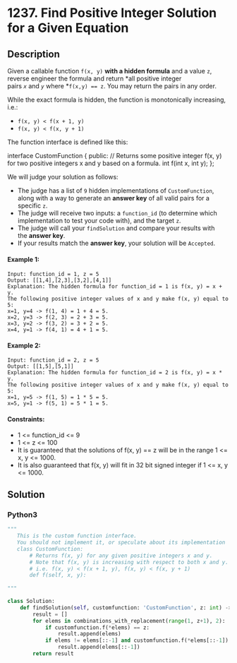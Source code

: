 # 1237. Find Positive Integer Solution for a Given Equation


## Description
Given a callable function `f(x, y)` **with a hidden formula** and a value `z`, reverse engineer the formula and return *all positive integer pairs *`x`* and *`y`* where *`f(x,y) == z`. You may return the pairs in any order.

While the exact formula is hidden, the function is monotonically increasing, i.e.:

-   `f(x, y) < f(x + 1, y)`
-   `f(x, y) < f(x, y + 1)`

The function interface is defined like this:

interface CustomFunction {
public:
  // Returns some positive integer f(x, y) for two positive integers x and y based on a formula.
  int f(int x, int y);
};

We will judge your solution as follows:

-   The judge has a list of `9` hidden implementations of `CustomFunction`, along with a way to generate an **answer key** of all valid pairs for a specific `z`.
-   The judge will receive two inputs: a `function_id` (to determine which implementation to test your code with), and the target `z`.
-   The judge will call your `findSolution` and compare your results with the **answer key**.
-   If your results match the **answer key**, your solution will be `Accepted`.

#### Example 1:
```
Input: function_id = 1, z = 5
Output: [[1,4],[2,3],[3,2],[4,1]]
Explanation: The hidden formula for function_id = 1 is f(x, y) = x + y.
The following positive integer values of x and y make f(x, y) equal to 5:
x=1, y=4 -> f(1, 4) = 1 + 4 = 5.
x=2, y=3 -> f(2, 3) = 2 + 3 = 5.
x=3, y=2 -> f(3, 2) = 3 + 2 = 5.
x=4, y=1 -> f(4, 1) = 4 + 1 = 5.
```

#### Example 2:
```
Input: function_id = 2, z = 5
Output: [[1,5],[5,1]]
Explanation: The hidden formula for function_id = 2 is f(x, y) = x * y.
The following positive integer values of x and y make f(x, y) equal to 5:
x=1, y=5 -> f(1, 5) = 1 * 5 = 5.
x=5, y=1 -> f(5, 1) = 5 * 1 = 5.
```

#### Constraints:
- 1 <= function_id <= 9
- 1 <= z <= 100
- It is guaranteed that the solutions of f(x, y) == z will be in the range 1 <= x, y <= 1000.
- It is also guaranteed that f(x, y) will fit in 32 bit signed integer if 1 <= x, y <= 1000.


## Solution

### Python3
```python
"""
   This is the custom function interface.
   You should not implement it, or speculate about its implementation
   class CustomFunction:
       # Returns f(x, y) for any given positive integers x and y.
       # Note that f(x, y) is increasing with respect to both x and y.
       # i.e. f(x, y) < f(x + 1, y), f(x, y) < f(x, y + 1)
       def f(self, x, y):
  
"""

class Solution:
    def findSolution(self, customfunction: 'CustomFunction', z: int) -> List[List[int]]:
        result = []
        for elems in combinations_with_replacement(range(1, z+1), 2):
            if customfunction.f(*elems) == z:
                result.append(elems)
            if elems != elems[::-1] and customfunction.f(*elems[::-1]) == z:
                result.append(elems[::-1])
        return result
```
